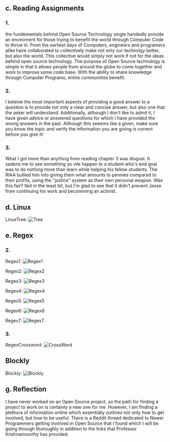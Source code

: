 ## c. Reading Assignments

### 1. 
the fundementals behind Open Source Technology single handedly provide an enviroment for those trying to benefit the world 
through Computer Code to thrive in. From the earliest days of Computers, engineers and programers alike have collaborated 
to collectively make not only our technolgy better, but also the world. This collective would simply not work if not for the 
ideas behind open source technology. The purpose of Open Source technology is simple in that it allows people from around the 
globe to come together and work to improve some code base. With the ability to share knowledge through Computer Programs, 
entire communities benefit. 

### 2. 
I beleive the most important aspects of providing a good answer to a question is to provide not only a clear and concise
answer, but also one that the asker will understand. Additionally, although I don't like to admit it, I have given advice
or answered questions for which I have provided the wrong answers in the past. Although this seeems like a given, make sure
you know the topic and verify the information you are giving is correct before you give it! 

### 3.
What I got more than anything from reading chapter 3 was disgust. It sadens me to see something so vile happen to a student 
who's end goal was to do nothing more than learn while helping his fellow students. The RIAA bullied him into giving them what 
amounts to pennies compared to their profits, using the "justice" system as their own personal weapon. Was this fair? 
Not in the least bit, but I'm glad to see that it didn't prevent Jesse from continuing his work and becomming an activist. 



## d. Linux

LinuxTree: ![Tree](https://github.com/demsks/CSCI2961/blob/master/Images/LinuxTree.png)

## e. Regex

### 2. 

Regex1: ![Regex1](https://github.com/demsks/CSCI2961/blob/master/Images/Regex1.png)

Regex2: ![Regex2](https://github.com/demsks/CSCI2961/blob/master/Images/regex2.png)

Regex3: ![Regex3](https://github.com/demsks/CSCI2961/blob/master/Images/Regex3.png)

Regex4: ![Regex4](https://github.com/demsks/CSCI2961/blob/master/Images/Regex4.png)

Regex5: ![Regex5](https://github.com/demsks/CSCI2961/blob/master/Images/Regex5.png)

Regex6: ![Regex6](https://github.com/demsks/CSCI2961/blob/master/Images/regex6.png)

Regex7: ![Regex7](https://github.com/demsks/CSCI2961/blob/master/Images/Regex7.png)

### 3. 
RegexCrossword: ![CrossWord](https://github.com/demsks/CSCI2961/blob/master/Images/regexcrossword.png)

## Blockly

Blockly: ![Blockly](https://github.com/demsks/CSCI2961/blob/master/Images/blockly.png)

## g. Reflection

I have never worked on an Open Source project, so the path for finding a project to work on is certainly a new one for me. However, I 
am finding a plethora of information online which essentially outlines not only how to get involved, but how to be useful. There is a 
Reddit thread dedicated to Newer Programmers getting involved in Open Source that I found which I will be going through thoroughly in 
addition to the links that Professor Krishnamoorthy has provided. 

